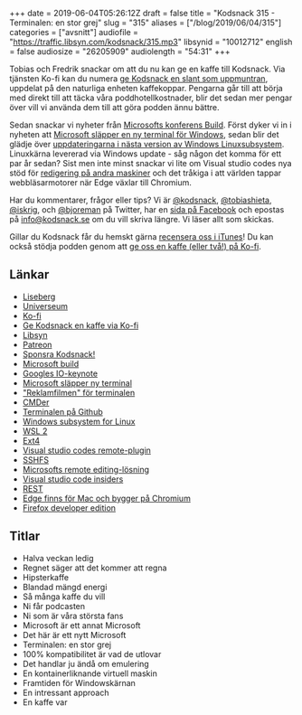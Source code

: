 +++
date = 2019-06-04T05:26:12Z
draft = false
title = "Kodsnack 315 - Terminalen: en stor grej"
slug = "315"
aliases = ["/blog/2019/06/04/315"]
categories = ["avsnitt"]
audiofile = "https://traffic.libsyn.com/kodsnack/315.mp3"
libsynid = "10012712"
english = false
audiosize = "26205909"
audiolength = "54:31"
+++

Tobias och Fredrik snackar om att du nu kan ge en kaffe till Kodsnack. Via tjänsten Ko-fi kan du numera [ge Kodsnack en slant som uppmuntran](https://ko-fi.com/kodsnack), uppdelat på den naturliga enheten kaffekoppar. Pengarna går till att börja med direkt till att täcka våra poddhotellkostnader, blir det sedan mer pengar över vill vi använda dem till att göra podden ännu bättre.

Sedan snackar vi nyheter från [Microsofts konferens Build](https://www.microsoft.com/en-us/build). Först dyker vi in i nyheten att [Microsoft släpper en ny terminal för Windows](https://devblogs.microsoft.com/commandline/introducing-windows-terminal/), sedan blir det glädje över [uppdateringarna i nästa version av Windows Linuxsubsystem](https://devblogs.microsoft.com/commandline/announcing-wsl-2/). Linuxkärna levererad via Windows update - såg någon det komma för ett par år sedan? Sist men inte minst snackar vi lite om Visual studio codes nya stöd för [redigering på andra maskiner](https://code.visualstudio.com/docs/remote/remote-overview) och det tråkiga i att världen tappar webbläsarmotorer när Edge växlar till Chromium.

Har du kommentarer, frågor eller tips? Vi är [@kodsnack](https://www.twitter.com/kodsnack), [@tobiashieta](https://www.twitter.com/tobiashieta), [@iskrig](https://www.twitter.com/iskrig), och [@bjoreman](https://www.twitter.com/bjoreman) på Twitter, har en [sida på Facebook](https://www.facebook.com/kodsnack) och epostas på [info@kodsnack.se](mailto:info@kodsnack.se) om du vill skriva längre. Vi läser allt som skickas.

Gillar du Kodsnack får du hemskt gärna [recensera oss i iTunes](http://itunes.apple.com/se/podcast/kodsnack/id561631498?l=en)! Du kan också stödja podden genom att <a href="https://ko-fi.com/kodsnack" rel="payment">ge oss en kaffe (eller två!) på Ko-fi</a>.

## Länkar ##
* [Liseberg](https://sv.wikipedia.org/wiki/Liseberg)
* [Universeum](https://sv.wikipedia.org/wiki/Universeum)
* [Ko-fi](https://ko-fi.com/Manage/)
* [Ge Kodsnack en kaffe via Ko-fi](https://ko-fi.com/kodsnack)
* [Libsyn](https://www.libsyn.com/)
* [Patreon](https://en.wikipedia.org/wiki/Patreon)
* [Sponsra Kodsnack!](https://kodsnack.se/sponsor/)
* [Microsoft build](https://www.microsoft.com/en-us/build)
* [Googles IO-keynote](https://www.youtube.com/watch?v=lyRPyRKHO8M)
* [Microsoft släpper ny terminal](https://devblogs.microsoft.com/commandline/introducing-windows-terminal/)
* ["Reklamfilmen" för terminalen](https://www.youtube.com/watch?v=8gw0rXPMMPE&app=desktop)
* [CMDer](https://cmder.net/)
* [Terminalen på Github](https://github.com/microsoft/terminal)
* [Windows subsystem for Linux](https://en.wikipedia.org/wiki/Windows_Subsystem_for_Linux)
* [WSL 2](https://devblogs.microsoft.com/commandline/announcing-wsl-2/)
* [Ext4](https://en.wikipedia.org/wiki/Ext4)
* [Visual studio codes remote-plugin](https://marketplace.visualstudio.com/items?itemName=mkloubert.vscode-remote-workspace)
* [SSHFS](https://en.wikipedia.org/wiki/SSHFS)
* [Microsofts remote editing-lösning](https://code.visualstudio.com/docs/remote/remote-overview)
* [Visual studio code insiders](https://code.visualstudio.com/insiders/)
* [REST](https://en.wikipedia.org/wiki/Representational_state_transfer)
* [Edge finns för Mac och bygger på Chromium](https://www.theverge.com/2018/12/6/18128648/microsoft-edge-chrome-chromium-browser-changes)
* [Firefox developer edition](https://www.mozilla.org/sv-SE/firefox/developer/)

## Titlar ##
* Halva veckan ledig
* Regnet säger att det kommer att regna
* Hipsterkaffe
* Blandad mängd energi
* Så många kaffe du vill
* Ni får podcasten
* Ni som är våra största fans
* Microsoft är ett annat Microsoft
* Det här är ett nytt Microsoft
* Terminalen: en stor grej
* 100% kompatibilitet är vad de utlovar
* Det handlar ju ändå om emulering
* En kontainerliknande virtuell maskin
* Framtiden för Windowskärnan
* En intressant approach
* En kaffe var
